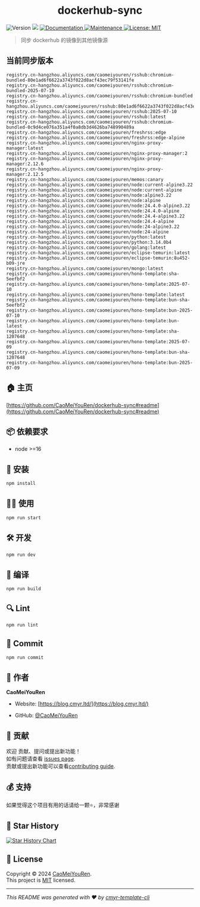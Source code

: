 <h1 align="center">dockerhub-sync </h1>
<p>
  <img alt="Version" src="https://img.shields.io/badge/version-0.1.0-blue.svg?cacheSeconds=2592000" />
  <img src="https://img.shields.io/badge/node-%3E%3D16-blue.svg" />
  <a href="https://github.com/CaoMeiYouRen/dockerhub-sync#readme" target="_blank">
    <img alt="Documentation" src="https://img.shields.io/badge/documentation-yes-brightgreen.svg" />
  </a>
  <a href="https://github.com/CaoMeiYouRen/dockerhub-sync/graphs/commit-activity" target="_blank">
    <img alt="Maintenance" src="https://img.shields.io/badge/Maintained%3F-yes-green.svg" />
  </a>
  <a href="https://github.com/CaoMeiYouRen/dockerhub-sync/blob/master/LICENSE" target="_blank">
    <img alt="License: MIT" src="https://img.shields.io/github/license/CaoMeiYouRen/dockerhub-sync?color=yellow" />
  </a>
</p>


> 同步 dockerhub 的镜像到其他镜像源

## 当前同步版本

<!-- DOCKER_START -->
```
registry.cn-hangzhou.aliyuncs.com/caomeiyouren/rsshub:chromium-bundled-80e1ad6f6622a3743f022d8acf43ec79f53141fe
registry.cn-hangzhou.aliyuncs.com/caomeiyouren/rsshub:chromium-bundled-2025-07-10
registry.cn-hangzhou.aliyuncs.com/caomeiyouren/rsshub:chromium-bundled
registry.cn-hangzhou.aliyuncs.com/caomeiyouren/rsshub:80e1ad6f6622a3743f022d8acf43ec79f53141fe
registry.cn-hangzhou.aliyuncs.com/caomeiyouren/rsshub:2025-07-10
registry.cn-hangzhou.aliyuncs.com/caomeiyouren/rsshub:latest
registry.cn-hangzhou.aliyuncs.com/caomeiyouren/rsshub:chromium-bundled-0c9d4ce076a351a4f0a8db3d4626ba748990489a
registry.cn-hangzhou.aliyuncs.com/caomeiyouren/freshrss:edge
registry.cn-hangzhou.aliyuncs.com/caomeiyouren/freshrss:edge-alpine
registry.cn-hangzhou.aliyuncs.com/caomeiyouren/nginx-proxy-manager:latest
registry.cn-hangzhou.aliyuncs.com/caomeiyouren/nginx-proxy-manager:2
registry.cn-hangzhou.aliyuncs.com/caomeiyouren/nginx-proxy-manager:2.12.6
registry.cn-hangzhou.aliyuncs.com/caomeiyouren/nginx-proxy-manager:2.12.5
registry.cn-hangzhou.aliyuncs.com/caomeiyouren/memos:canary
registry.cn-hangzhou.aliyuncs.com/caomeiyouren/node:current-alpine3.22
registry.cn-hangzhou.aliyuncs.com/caomeiyouren/node:current-alpine
registry.cn-hangzhou.aliyuncs.com/caomeiyouren/node:alpine3.22
registry.cn-hangzhou.aliyuncs.com/caomeiyouren/node:alpine
registry.cn-hangzhou.aliyuncs.com/caomeiyouren/node:24.4.0-alpine3.22
registry.cn-hangzhou.aliyuncs.com/caomeiyouren/node:24.4.0-alpine
registry.cn-hangzhou.aliyuncs.com/caomeiyouren/node:24.4-alpine3.22
registry.cn-hangzhou.aliyuncs.com/caomeiyouren/node:24.4-alpine
registry.cn-hangzhou.aliyuncs.com/caomeiyouren/node:24-alpine3.22
registry.cn-hangzhou.aliyuncs.com/caomeiyouren/node:24-alpine
registry.cn-hangzhou.aliyuncs.com/caomeiyouren/python:latest
registry.cn-hangzhou.aliyuncs.com/caomeiyouren/python:3.14.0b4
registry.cn-hangzhou.aliyuncs.com/caomeiyouren/golang:latest
registry.cn-hangzhou.aliyuncs.com/caomeiyouren/eclipse-temurin:latest
registry.cn-hangzhou.aliyuncs.com/caomeiyouren/eclipse-temurin:8u452-b09-jre
registry.cn-hangzhou.aliyuncs.com/caomeiyouren/mongo:latest
registry.cn-hangzhou.aliyuncs.com/caomeiyouren/hono-template:sha-5eefbf2
registry.cn-hangzhou.aliyuncs.com/caomeiyouren/hono-template:2025-07-10
registry.cn-hangzhou.aliyuncs.com/caomeiyouren/hono-template:latest
registry.cn-hangzhou.aliyuncs.com/caomeiyouren/hono-template:bun-sha-5eefbf2
registry.cn-hangzhou.aliyuncs.com/caomeiyouren/hono-template:bun-2025-07-10
registry.cn-hangzhou.aliyuncs.com/caomeiyouren/hono-template:bun-latest
registry.cn-hangzhou.aliyuncs.com/caomeiyouren/hono-template:sha-1207648
registry.cn-hangzhou.aliyuncs.com/caomeiyouren/hono-template:2025-07-09
registry.cn-hangzhou.aliyuncs.com/caomeiyouren/hono-template:bun-sha-1207648
registry.cn-hangzhou.aliyuncs.com/caomeiyouren/hono-template:bun-2025-07-09
```
<!-- DOCKER_END -->

## 🏠 主页

[https://github.com/CaoMeiYouRen/dockerhub-sync#readme](https://github.com/CaoMeiYouRen/dockerhub-sync#readme)


## 📦 依赖要求


- node >=16

## 🚀 安装

```sh
npm install
```

## 👨‍💻 使用

```sh
npm run start
```

## 🛠️ 开发

```sh
npm run dev
```

## 🔧 编译

```sh
npm run build
```

## 🔍 Lint

```sh
npm run lint
```

## 💾 Commit

```sh
npm run commit
```


## 👤 作者


**CaoMeiYouRen**

* Website: [https://blog.cmyr.ltd/](https://blog.cmyr.ltd/)

* GitHub: [@CaoMeiYouRen](https://github.com/CaoMeiYouRen)


## 🤝 贡献

欢迎 贡献、提问或提出新功能！<br />如有问题请查看 [issues page](https://github.com/CaoMeiYouRen/dockerhub-sync/issues). <br/>贡献或提出新功能可以查看[contributing guide](https://github.com/CaoMeiYouRen/dockerhub-sync/blob/master/CONTRIBUTING.md).

## 💰 支持

如果觉得这个项目有用的话请给一颗⭐️，非常感谢

## 🌟 Star History

[![Star History Chart](https://api.star-history.com/svg?repos=CaoMeiYouRen/dockerhub-sync&type=Date)](https://star-history.com/#CaoMeiYouRen/dockerhub-sync&Date)

## 📝 License

Copyright © 2024 [CaoMeiYouRen](https://github.com/CaoMeiYouRen).<br />
This project is [MIT](https://github.com/CaoMeiYouRen/dockerhub-sync/blob/master/LICENSE) licensed.

***
_This README was generated with ❤️ by [cmyr-template-cli](https://github.com/CaoMeiYouRen/cmyr-template-cli)_

